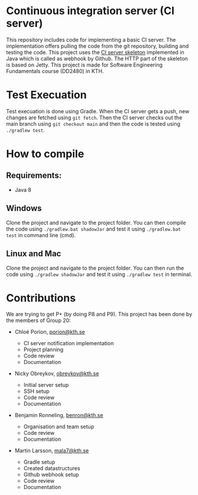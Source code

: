 # Continuous integration server (CI server)

This repository includes code for implementing a basic CI server. The implementation offers pulling the code from the git repository, building and testing the code. This project uses the [CI server skeleton](https://github.com/KTH-DD2480/smallest-java-ci) implemented in Java which is called as webhook by Github. The HTTP part of the skeleton is based on Jetty. This project is made for Software Engineering Fundamentals course (DD2480) in KTH.

# Test Execuation
Test execuation is done using Gradle. When the CI server gets a push, new changes are fetched using ```git fetch```. Then the CI server checks out the main branch using ```git checkout main``` and then the code is tested using ```./gradlew test```.


# How to compile

## Requirements:
- Java 8 

## Windows
Clone the project and navigate to the project folder. You can then compile the code using ```./gradlew.bat shadowJar``` and test it using ```./gradlew.bat test``` in command line (cmd).


## Linux and Mac

Clone the project and navigate to the project folder. You can then run the code using ```./gradlew shadowJar``` and test it using ```./gradlew test``` in terminal.


# Contributions

We are trying to get P+ (by doing P8 and P9). This project has been done by the members of Group 20: 

- Chloé Porion, porion@kth.se 
    - CI server notification implementation
    - Project planning
    - Code review
    - Documentation

- Nicky Obreykov, obreykov@kth.se
    - Initial server setup
    - SSH setup
    - Code review
    - Documentation

- Benjamin Ronneling, benron@kth.se
    - Organisation and team setup 
    - Code review
    - Documentation

   
- Martin Larsson, mala7@kth.se
    - Gradle setup
    - Created datastructures 
    - Github webhook setup   
    - Code review
    - Documentation



